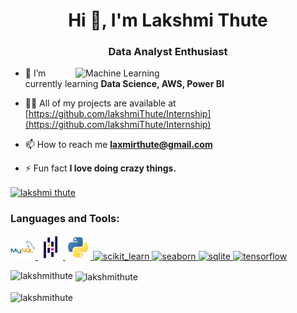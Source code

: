 <h1 align="center">Hi 👋, I'm Lakshmi Thute</h1>
<h3 align="center">Data Analyst Enthusiast</h3>

<img align="right" alt="Machine Learning" width="400" src="https://media.giphy.com/media/Z5VQh0fqT54xG/giphy.gif">

- 🌱 I’m currently learning **Data Science, AWS, Power BI**

- 👨‍💻 All of my projects are available at [https://github.com/lakshmiThute/Internship](https://github.com/lakshmiThute/Internship)

- 📫 How to reach me **laxmirthute@gmail.com**

- ⚡ Fun fact **I love doing crazy things.**
<p align="left">
<a href="https://linkedin.com/in/lakshmi thute" target="blank"><img align="center" src="https://raw.githubusercontent.com/rahuldkjain/github-profile-readme-generator/master/src/images/icons/Social/linked-in-alt.svg" alt="lakshmi thute" height="30" width="40" /></a>
</p>

<h3 align="left">Languages and Tools:</h3>
<p align="left"> <a href="https://www.mysql.com/" target="_blank" rel="noreferrer"> <img src="https://raw.githubusercontent.com/devicons/devicon/master/icons/mysql/mysql-original-wordmark.svg" alt="mysql" width="40" height="40"/> </a> <a href="https://pandas.pydata.org/" target="_blank" rel="noreferrer"> <img src="https://raw.githubusercontent.com/devicons/devicon/2ae2a900d2f041da66e950e4d48052658d850630/icons/pandas/pandas-original.svg" alt="pandas" width="40" height="40"/> </a> <a href="https://www.python.org" target="_blank" rel="noreferrer"> <img src="https://raw.githubusercontent.com/devicons/devicon/master/icons/python/python-original.svg" alt="python" width="40" height="40"/> </a> <a href="https://scikit-learn.org/" target="_blank" rel="noreferrer"> <img src="https://upload.wikimedia.org/wikipedia/commons/0/05/Scikit_learn_logo_small.svg" alt="scikit_learn" width="40" height="40"/> </a> <a href="https://seaborn.pydata.org/" target="_blank" rel="noreferrer"> <img src="https://seaborn.pydata.org/_images/logo-mark-lightbg.svg" alt="seaborn" width="40" height="40"/> </a> <a href="https://www.sqlite.org/" target="_blank" rel="noreferrer"> <img src="https://www.vectorlogo.zone/logos/sqlite/sqlite-icon.svg" alt="sqlite" width="40" height="40"/> </a> <a href="https://www.tensorflow.org" target="_blank" rel="noreferrer"> <img src="https://www.vectorlogo.zone/logos/tensorflow/tensorflow-icon.svg" alt="tensorflow" width="40" height="40"/> </a> </p>

<p><img align="left" src="https://github-readme-stats.vercel.app/api/top-langs?username=lakshmithute&show_icons=true&locale=en&layout=compact" alt="lakshmithute" /></p>

<p>&nbsp;<img align="center" src="https://github-readme-stats.vercel.app/api?username=lakshmithute&show_icons=true&locale=en" alt="lakshmithute" /></p>

<p><img align="center" src="https://github-readme-streak-stats.herokuapp.com/?user=lakshmithute&" alt="lakshmithute" /></p>
